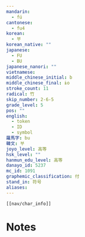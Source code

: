 ```yaml
---
mandarin:
  - fú
cantonese:
  - fu4
korean:
  - 부
korean_native: ""
japanese:
  - FU
  - BU
japanese_nanori: ""
vietnamese:
middle_chinese_initial: b
middle_chinese_final: ɨo
stroke_count: 11
radical: 竹
skip_number: 2-6-5
grade_level: 5
pos: ""
english:
  - token
  - ID
  - symbol
羅馬字: bu
韓文: 부
joyo_level: 高等
hsk_level: ""
hanmun_edu_level: 高等
danayo_id: 5237
mc_id: 1091
graphemic_classification: 付
stand_in: 符号
aliases:
---
```

```meta-bind-embed
[[nav/char_info]]
```

# Notes
